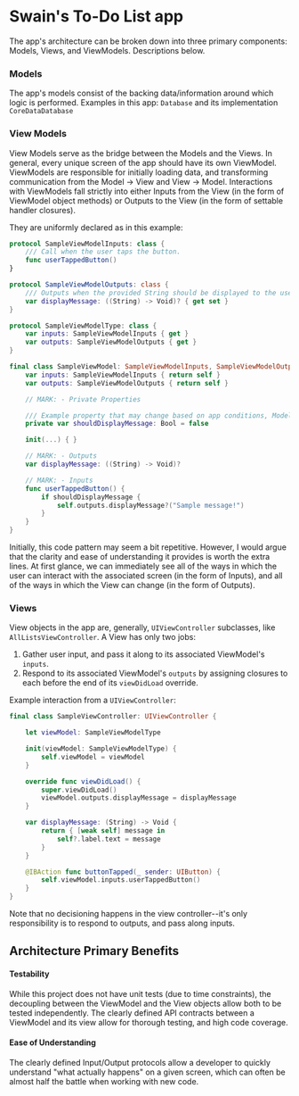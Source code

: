 # Swain's To-Do List app

The app's architecture can be broken down into three primary components: Models, Views, and ViewModels. Descriptions below.



### Models
The app's models consist of the backing data/information around which logic is performed. Examples in this app: `Database`  and its implementation `CoreDataDatabase`

### View Models
View Models serve as the bridge between the Models and the Views. In general, every unique screen of the app should have its own ViewModel. ViewModels are responsible for initially loading data, and transforming communication from the Model -> View and View -> Model. Interactions with ViewModels fall strictly into either Inputs from the View (in the form of ViewModel object methods) or Outputs to the View (in the form of settable handler closures).

They are uniformly declared as in this example:

```swift
protocol SampleViewModelInputs: class {
    /// Call when the user taps the button.
    func userTappedButton()
}

protocol SampleViewModelOutputs: class {
    /// Outputs when the provided String should be displayed to the user.
    var displayMessage: ((String) -> Void)? { get set }
}

protocol SampleViewModelType: class {
    var inputs: SampleViewModelInputs { get }
    var outputs: SampleViewModelOutputs { get }
}

final class SampleViewModel: SampleViewModelInputs, SampleViewModelOutputs, SampleViewModelType {
    var inputs: SampleViewModelInputs { return self }
    var outputs: SampleViewModelOutputs { return self }

    // MARK: - Private Properties

    /// Example property that may change based on app conditions, Model information, etc.
    private var shouldDisplayMessage: Bool = false

    init(...) { }

    // MARK: - Outputs
    var displayMessage: ((String) -> Void)?

    // MARK: - Inputs
    func userTappedButton() {
        if shouldDisplayMessage {
            self.outputs.displayMessage?("Sample message!")
        }
    }
}
```

Initially, this code pattern may seem a bit repetitive. However, I would argue that the clarity and ease of understanding it provides is worth the extra lines. At first glance, we can immediately see all of the ways in which the user can interact with the associated screen (in the form of Inputs), and all of the ways in which the View can change (in the form of Outputs).

### Views
View objects in the app are, generally, `UIViewController` subclasses, like `AllListsViewController`. A View has only two jobs:

1. Gather user input, and pass it along to its associated ViewModel's `inputs`.
2. Respond to its associated ViewModel's `outputs` by assigning closures to each before the end of its `viewDidLoad` override.

Example interaction from a `UIViewController`:

```swift
final class SampleViewController: UIViewController {

    let viewModel: SampleViewModelType

    init(viewModel: SampleViewModelType) {
        self.viewModel = viewModel
    }

    override func viewDidLoad() {
        super.viewDidLoad()
        viewModel.outputs.displayMessage = displayMessage
    }

    var displayMessage: (String) -> Void { 
        return { [weak self] message in 
            self?.label.text = message
        }
    }

    @IBAction func buttonTapped(_ sender: UIButton) {
        self.viewModel.inputs.userTappedButton()
    }
}
```
Note that no decisioning happens in the view controller--it's only responsibility is to respond to outputs, and pass along inputs.

## Architecture Primary Benefits
#### Testability
While this project does not have unit tests (due to time constraints), the decoupling between the ViewModel and the View objects allow both to be tested independently. The clearly defined API contracts between a ViewModel and its view allow for thorough testing, and high code coverage.

#### Ease of Understanding
The clearly defined Input/Output protocols allow a developer to quickly understand "what actually happens" on a given screen, which can often be almost half the battle when working with new code.
